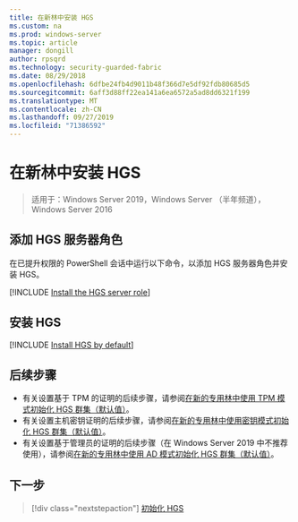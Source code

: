 ```yaml
---
title: 在新林中安装 HGS
ms.custom: na
ms.prod: windows-server
ms.topic: article
manager: dongill
author: rpsqrd
ms.technology: security-guarded-fabric
ms.date: 08/29/2018
ms.openlocfilehash: 6dfbe24fb4d9011b48f366d7e5df92fdb80685d5
ms.sourcegitcommit: 6aff3d88ff22ea141a6ea6572a5ad8dd6321f199
ms.translationtype: MT
ms.contentlocale: zh-CN
ms.lasthandoff: 09/27/2019
ms.locfileid: "71386592"
---
```

# <a name="install-hgs-in-a-new-forest"></a>在新林中安装 HGS 

>适用于：Windows Server 2019，Windows Server （半年频道），Windows Server 2016

## <a name="add-the-hgs-server-role"></a>添加 HGS 服务器角色

在已提升权限的 PowerShell 会话中运行以下命令，以添加 HGS 服务器角色并安装 HGS。

[!INCLUDE [Install the HGS server role](../../../includes/guarded-fabric-install-hgs-server-role.md)] 

## <a name="install-hgs"></a>安装 HGS 

[!INCLUDE [Install HGS by default](../../../includes/install-hgs-default.md)] 

## <a name="next-steps"></a>后续步骤

- 有关设置基于 TPM 的证明的后续步骤，请参阅[在新的专用林中使用 TPM 模式初始化 HGS 群集（默认值）](guarded-fabric-initialize-hgs-tpm-mode-default.md)。
- 有关设置主机密钥证明的后续步骤，请参阅[在新的专用林中使用密钥模式初始化 HGS 群集（默认值）](guarded-fabric-initialize-hgs-key-mode-default.md)。
- 有关设置基于管理员的证明的后续步骤（在 Windows Server 2019 中不推荐使用），请参阅[在新的专用林中使用 AD 模式初始化 HGS 群集（默认值）](guarded-fabric-initialize-hgs-ad-mode-default.md)。

## <a name="next-step"></a>下一步

> [!div class="nextstepaction"]
> [初始化 HGS](guarded-fabric-initialize-hgs.md)


